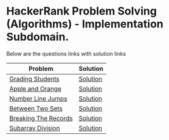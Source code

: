 # HackerRank Problem Solving (Algorithms) - Implementation Subdomain.

Below are the questions links with solution links


|Problem |Solution|
|--------------|--------|
|[Grading Students](https://www.hackerrank.com/challenges/grading)|[Solution](https://github.com/HarshOza36/Algorithms_HackerRank/blob/main/Implementation/gradingStudents.py)|
|[Apple and Orange](https://www.hackerrank.com/challenges/apple-and-orange)|[Solution](https://github.com/HarshOza36/Algorithms_HackerRank/blob/main/Implementation/applesAndOranges.py)|
|[Number Line Jumps](https://www.hackerrank.com/challenges/kangaroo)|[Solution](https://github.com/HarshOza36/Algorithms_HackerRank/blob/main/Implementation/numberLineJumps.py)|
|[Between Two Sets](https://www.hackerrank.com/challenges/between-two-sets)|[Solution](https://github.com/HarshOza36/Algorithms_HackerRank/blob/main/Implementation/betweenTwoSets.py)|
|[Breaking The Records](https://www.hackerrank.com/challenges/breaking-best-and-worst-records)|[Solution](https://github.com/HarshOza36/Algorithms_HackerRank/blob/main/Implementation/breakingTheRecord.py)|
|[Subarray Division](https://www.hackerrank.com/challenges/the-birthday-bar)|[Solution](https://github.com/HarshOza36/Algorithms_HackerRank/blob/main/Implementation/subarrayDivision.py)|
